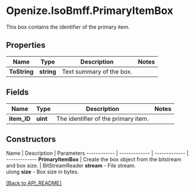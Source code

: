# Openize.IsoBmff.PrimaryItemBox

This box contains the identifier of the primary item.

## Properties

Name | Type | Description | Notes
------------ | ------------- | ------------- | -------------
**ToString** | **string** | Text summary of the box. | 

## Fields

Name | Type | Description | Notes
------------ | ------------- | ------------- | -------------
**item_ID** | **uint** | The identifier of the primary item. | 

## Constructors

Name | Description | Parameters
------------ | ------------- | ------------- | -------------
**PrimaryItemBox** | Create the box object from the bitstream and box size. | BitStreamReader <b>stream</b> - File stream.<br />ulong <b>size</b> - Box size in bytes.

[[Back to API_README]](API_README.md)